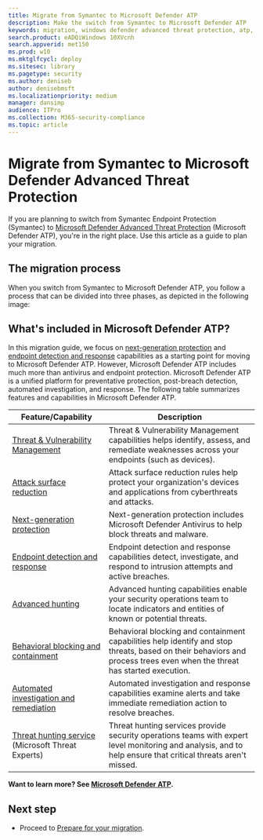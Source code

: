 ```yaml
---
title: Migrate from Symantec to Microsoft Defender ATP
description: Make the switch from Symantec to Microsoft Defender ATP
keywords: migration, windows defender advanced threat protection, atp, edr
search.product: eADQiWindows 10XVcnh
search.appverid: met150
ms.prod: w10
ms.mktglfcycl: deploy
ms.sitesec: library
ms.pagetype: security
ms.author: deniseb
author: denisebmsft
ms.localizationpriority: medium
manager: dansimp
audience: ITPro
ms.collection: M365-security-compliance 
ms.topic: article
---
```


# Migrate from Symantec to Microsoft Defender Advanced Threat Protection

If you are planning to switch from Symantec Endpoint Protection (Symantec) to [Microsoft Defender Advanced Threat Protection](https://docs.microsoft.com/windows/security/threat-protection) (Microsoft Defender ATP), you're in the right place. Use this article as a guide to plan your migration.  

## The migration process

When you switch from Symantec to Microsoft Defender ATP, you follow a process that can be divided into three phases, as depicted in the following image:



## What's included in Microsoft Defender ATP?

In this migration guide, we focus on [next-generation protection](https://docs.microsoft.com/en-us/windows/security/threat-protection/microsoft-defender-antivirus/microsoft-defender-antivirus-in-windows-10) and [endpoint detection and response](https://docs.microsoft.com/windows/security/threat-protection/microsoft-defender-atp/overview-endpoint-detection-response) capabilities as a starting point for moving to Microsoft Defender ATP. However, Microsoft Defender ATP includes much more than antivirus and endpoint protection. Microsoft Defender ATP is a unified platform for preventative protection, post-breach detection, automated investigation, and response. The following table summarizes features and capabilities in Microsoft Defender ATP. 

| Feature/Capability | Description |
|---|---|
| [Threat & Vulnerability Management](https://docs.microsoft.com/windows/security/threat-protection/microsoft-defender-atp/next-gen-threat-and-vuln-mgt) | Threat & Vulnerability Management capabilities helps identify, assess, and remediate weaknesses across your endpoints (such as devices). |
| [Attack surface reduction](https://docs.microsoft.com/windows/security/threat-protection/microsoft-defender-atp/overview-attack-surface-reduction) | Attack surface reduction rules help protect your organization's devices and applications from cyberthreats and attacks. |
| [Next-generation protection](https://docs.microsoft.com/windows/security/threat-protection/windows-defender-antivirus/windows-defender-antivirus-in-windows-10) | Next-generation protection includes Microsoft Defender Antivirus to help block threats and malware. |
| [Endpoint detection and response](https://docs.microsoft.com/windows/security/threat-protection/microsoft-defender-atp/overview-endpoint-detection-response) | Endpoint detection and response capabilities detect, investigate, and respond to intrusion attempts and active breaches.  |
| [Advanced hunting](advanced-hunting-overview.md) | Advanced hunting capabilities enable your security operations team to locate indicators and entities of known or potential threats. |
| [Behavioral blocking and containment](https://docs.microsoft.com/windows/security/threat-protection/microsoft-defender-atp/behavioral-blocking-containment) | Behavioral blocking and containment capabilities help identify and stop threats, based on their behaviors and process trees even when the threat has started execution. |
| [Automated investigation and remediation](https://docs.microsoft.com/windows/security/threat-protection/microsoft-defender-atp/automated-investigations) | Automated investigation and response capabilities examine alerts and take immediate remediation action to resolve breaches. |
| [Threat hunting service](https://docs.microsoft.com/windows/security/threat-protection/microsoft-defender-atp/microsoft-threat-experts) (Microsoft Threat Experts) | Threat hunting services provide security operations teams with expert level monitoring and analysis, and to help ensure that critical threats aren't missed. |

**Want to learn more? See [Microsoft Defender ATP](https://docs.microsoft.com/windows/security/threat-protection).**

## Next step

- Proceed to [Prepare for your migration](symantec-to-microsoft-defender-atp-prepare.md).
